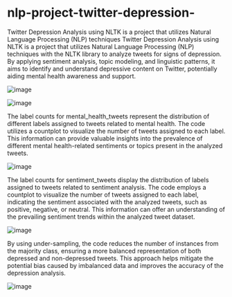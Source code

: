 # nlp-project-twitter-depression-
Twitter Depression Analysis using NLTK is a project that utilizes Natural Language Processing (NLP) techniques
Twitter Depression Analysis using NLTK is a project that utilizes Natural Language Processing (NLP) techniques with the NLTK library to analyze tweets for signs of depression. By applying sentiment analysis, topic modeling, and linguistic patterns, it aims to identify and understand depressive content on Twitter, potentially aiding mental health awareness and support.



![image](https://github.com/Jsujanchowdary/nlp-project-twitter-depression-/assets/91127394/04dea97c-9c69-4eba-a949-439f04068523)


![image](https://github.com/Jsujanchowdary/nlp-project-twitter-depression-/assets/91127394/a4c7d325-87d5-4811-b051-c4061dd71b68)


The label counts for mental_health_tweets represent the distribution of different labels assigned to tweets related to mental health. The code utilizes a countplot to visualize the number of tweets assigned to each label. This information can provide valuable insights into the prevalence of different mental health-related sentiments or topics present in the analyzed tweets.


![image](https://github.com/Jsujanchowdary/nlp-project-twitter-depression-/assets/91127394/94afe5fc-5fe7-4695-a421-299a658dbf49)


The label counts for sentiment_tweets display the distribution of labels assigned to tweets related to sentiment analysis. The code employs a countplot to visualize the number of tweets assigned to each label, indicating the sentiment associated with the analyzed tweets, such as positive, negative, or neutral. This information can offer an understanding of the prevailing sentiment trends within the analyzed tweet dataset.

![image](https://github.com/Jsujanchowdary/nlp-project-twitter-depression-/assets/91127394/81eceaf8-eb79-49fe-8a34-f74b61d3c6e7)


By using under-sampling, the code reduces the number of instances from the majority class, ensuring a more balanced representation of both depressed and non-depressed tweets. This approach helps mitigate the potential bias caused by imbalanced data and improves the accuracy of the depression analysis.

![image](https://github.com/Jsujanchowdary/nlp-project-twitter-depression-/assets/91127394/9325a07a-6590-4ac7-a05b-c3bc1851a4d7)

